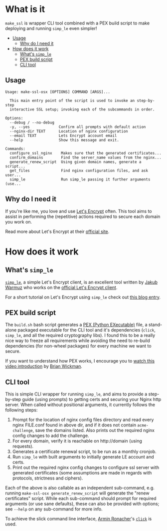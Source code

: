# What is it

`make_ssl` is wrapper CLI tool combined with a PEX build script to make deploying and running `simp_le` even simpler!

<!-- MarkdownTOC autolink=true bracket=round -->

- [Usage](#usage)
    - [Why do I need it](#why-do-i-need-it)
- [How does it work](#how-does-it-work)
    - [What's `simp_le`](#whats-simp_le)
    - [PEX build script](#pex-build-script)
    - [CLI tool](#cli-tool)

<!-- /MarkdownTOC -->


## Usage

    Usage: make-ssl-osx [OPTIONS] COMMAND [ARGS]...

      This main entry point of the script is used to invoke an step-by-step
      interactive SSL setup; invoking each of the subcommands in order.

    Options:
      --debug / --no-debug
      -y, --yes             Confirm all prompts with default action
      --nginx-dir TEXT      Location of nginx configuration
      --email TEXT          Lets Encrypt account email
      --help                Show this message and exit.

    Commands:
      configure_ssl_nginx    Makes sure that the generated certificates...
      confirm_domains        Find the server_name values from the nginx...
      generate_renew_script  Using given domain names, generate a script...
      get_files              Find nginx configuration files, and ask user...
      simp_le                Run simp_le passing it further arguments (use...

## Why do I need it

If you're like me, you love and use [Let's Encrypt][1] often. This tool aims to assist in
performing the (repetitive) actions required to secure each domain you work on.

Read more about Let's Encrypt at their [official site][4].

# How does it work

## What's `simp_le`

[`simp_le`][2], a simple Let's Encrypt client, is an excellent tool written by [Jakub Warmuz][3] who works on the [official Let's Encrypt client][5].

For a short tutorial on Let's Encrypt using `simp_le` check out [this blog entry][6]. 

## PEX build script

The `build.sh` bash script generates a [PEX (Python EXecutable)][8] file, a stand-alone packaged executable for the CLI tool and it's dependencies (`click`, `simp_le`, and all the required cryptography libs). I found this to be a really nice way to freeze all requirements while avoiding the need to re-build dependencies (for non-wheel packages) for every machine we want to secure.

If you want to understand how PEX works, I encourage you to [watch this video introduction][7] by [Brian Wickman][9].

## CLI tool

This is simple CLI wrapper for running `simp_le`, and aims to provide a step-by-step guide (using prompts) to getting certs and securing your Nginx http server. When called without positional arguments, it currently follows the following steps:

1. Prompt for the location of nginx config files directory and read every nginx FILE.conf found in above dir, and if it does not contain `acme-challenge`, save the domains listed. Also prints out the required nginx config changes to add the challenge.
2. For every domain, verify it is reachable on http://domain (using requests).
3. Generates a certificate renewal script, to be run as a monthly cronjob.
4. Run `simp_le` with built arguments to initially generate LE account and certs.
5. Print out the required nginx config changes to configure ssl server with generated certificates (some assumptions are made in regards with protocols, strictness and ciphers).

Each of the above is also callable as an independent sub-command, e.g. running `make-ssl-osx generate_renew_script` will generate the "renew certificates" script. While each sub-command should prompt for required arguments (or use sane defaults), these can also be provided with options; see `--help` on any sub-command for more info.

To achieve the slick command line interface, [Armin Ronacher][11]'s [`click`][10] is used.

[1]: https://letsencrypt.org/
[2]: https://github.com/kuba/simp_le
[3]: https://github.com/kuba
[4]: https://letsencrypt.org/about/
[5]: https://github.com/letsencrypt/letsencrypt
[6]: https://blog.nytsoi.net/2016/01/08/automating-letsencrypt-with-simp_le
[7]: https://www.youtube.com/watch?v=NmpnGhRwsu0
[8]: https://pex.readthedocs.org/en/stable/
[9]: https://github.com/wickman
[10]: http://click.pocoo.org/5/
[11]: http://lucumr.pocoo.org/about/
